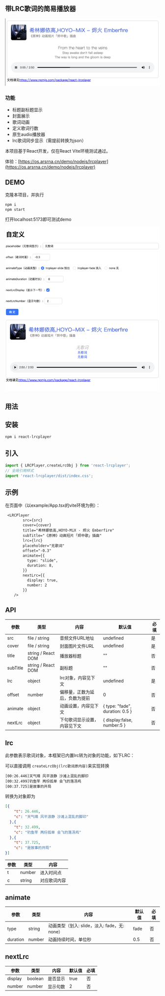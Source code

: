 ## 带LRC歌词的简易播放器

![](image/README/QQ20250907-225730.png)

### 功能

*   标题副标题显示
*   封面展示
*   歌词动画
*   定义歌词行数
*   原生audio播放器
*   lrc歌词同步显示（需提前转换为json）

本项目基于React开发，仅在React Vite环境测试通过。

体验：[https://os.arsrna.cn/demo/nodejs/lrcplayer](https://os.arsrna.cn/demo/nodejs/lrcplayer)

## DEMO

克隆本项目，并执行

```plaintext
npm i
npm start
```

打开localhost:5173即可测试demo

![](image/README/QQ20250907-230955.png)

## 用法

## 安装

```shell
npm i react-lrcplayer
```

## 引入

```typescript
import { LRCPlayer,createLrcObj } from 'react-lrcplayer';
// 全局引用样式
import 'react-lrcplayer/dist/index.css';
```

## 示例

在页面中（以example/App.tsx的vite环境为例）：

```tsx
 <LRCPlayer
        src={src}
        cover={cover}
        title="希林娜依高,HOYO-MiX - 烬火 Emberfire"
        subTitle="《原神》动画短片「烬中歌」插曲"
        lrc={lrc}
        placeholder="无歌词"
        offset="-0.3"
        animate={{
          type: "slide",
          duration: 8,
        }}
        nextLrc={{
          display: true,
          number: 2
        }}
    />
```

## API

| 参数     | 类型               | 内容                           | 默认值                          | 必填 |
| -------- | ------------------ | ------------------------------ | ------------------------------- | ---- |
| src      | file / string      | 音频文件URL地址                | undefined                       | 是   |
| cover    | file / string      | 封面图片文件URL                | undefined                       | 是   |
| title    | string / React DOM | 播放器标题                     | ""                              | 否   |
| subTitle | string / React DOM | 副标题                         | ""                              | 否   |
| lrc      | object             | lrc对象，内容见下文            | undefined                       | 是   |
| offset   | number             | 偏移量，正数为延后，负数为提前 | 0                               | 否   |
| animate  | object             | 动画设置，内容见下文           | { type: "fade", duration: 0.5 } | 否   |
| nextLrc  | object             | 下句歌词显示设置，内容见下文   | { display:false, number:5 }     | 否   |

## lrc

此参数表示歌词对象，本框架已内置lrc转为对象的功能，如下LRC：

可以直接调用 `createLrcObj(lrc歌词原内容)`来实现转换

```plaintext
[00:26.446]天气晴 风平浪静 沙滩上混乱的脚印
[00:32.499]钓鱼竿 两份孤单 会飞的落汤鸡
[00:37.725]是故事的开局
```

转换为对象即为

```json
[{
    "t": 26.446,
    "c": "天气晴 风平浪静 沙滩上混乱的脚印"
  },{
    "t": 32.499,
    "c": "钓鱼竿 两份孤单 会飞的落汤鸡"
  },{
    "t": 37.725,
    "c": "是故事的开局"
}]
```

| 参数 | 类型   | 内容         |
| ---- | ------ | ------------ |
| t    | number | 进入时间点   |
| c    | string | 对应歌词内容 |

## animate

| 参数     | 类型   | 内容                                          | 默认值 | 必填 |
| -------- | ------ | --------------------------------------------- | ------ | ---- |
| type     | string | 动画类型（划入: slide，淡入: fade，无: none） | fade   | 否   |
| duration | number | 动画持续时间，单位秒                          | 0.5    | 否   |

## nextLrc

| 参数    | 类型    | 内容     | 默认值 | 必填 |
| ------- | ------- | -------- | ------ | ---- |
| display | boolean | 是否显示 | true   | 否   |
| number  | number  | 显示句数 | 2      | 否   |